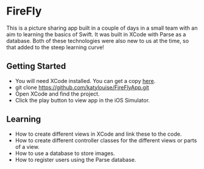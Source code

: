 # FireFly

This is a picture sharing app built in a couple of days in a small team with an aim to learning the basics of Swift.  It was built in XCode with Parse as a database.  Both of these technologies were also new to us at the time, so that added to the steep learning curve!

## Getting Started

* You will need XCode installed.  You can get a copy [here](https://developer.apple.com/xcode/).
* git clone https://github.com/katylouise/FireFlyApp.git
* Open XCode and find the project.
* Click the play button to view app in the iOS Simulator.

## Learning

* How to create different views in XCode and link these to the code.
* How to create different controller classes for the different views or parts of a view.
* How to use a database to store images.
* How to register users using the Parse database.
